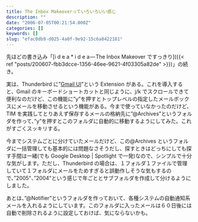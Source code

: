 ```yaml
---
title: The Inbox Makeoverっていろいろいい感じ
description: ""
date: "2006-07-05T00:21:54.000Z"
categories: []
keywords: []
slug: "efac0db9-d025-4a0f-9e92-15c6a8422181"
---
```


先ほどの書き込み「[i d e a \* i d e a — The Inbox Makeover ですっきり]({{< ref "posts/200607-fbb3dcce-1356-46ee-9621-4f03305a82de" >}})」の続き。

実は、Thunderbird に”[Gmail UI](http://www.longshot.com/~kmixter/gmailui.html)”という Extension がある。これを導入すると、Gmail のキーボードショートカットと同じように、j/k でスクロールできて便利なのだけど、この機能に”y”を押すとトップレベルの指定したメールボックスにメールを移動させるという機能がある。今まで使っていなかったのだけど、TIM を実践してとりあえず保存するメールの格納先に”@Archives”というフォルダを作って、”y”を押すとこのフォルダに自動的に移動するようにしてみた。これがすごくスッキリする。

今までシステムごとに分けていたメールだけど、この@Archives というフォルダに一括管理しても基本的には問題なさそうだし、探すときはどっちにしても探す手間は一緒(でも Google Desktop | Spotlight で一発)なので、シンプルで十分な気がします。ただし、Thunderbird の場合は、１フォルダ１ファイルで管理していて１フォルダにメールをためすぎると誤動作しそうな気もするので、”2005"、”2004"という感じで年ごととサブフォルダを作成して分けるようにしました。

あとは、”@Notifier”というフォルダを作っておいて、各種システムの自動通知系メールを入れるようにしています。このフォルダに入ったメールは６０日後には自動で削除されるように設定しておけば、気にならないかも。
